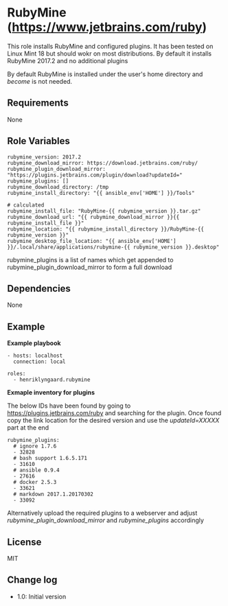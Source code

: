 RubyMine (https://www.jetbrains.com/ruby)
=========

This role installs RubyMine and configured plugins. It has been tested on Linux Mint 18 but should wokr on most 
distributions. By default it installs RubyMine 2017.2 and no additional plugins

By default RubyMine is installed under the user's home directory and _become_ is not needed.

Requirements
------------

None


Role Variables
--------------

    rubymine_version: 2017.2
    rubymine_download_mirror: https://download.jetbrains.com/ruby/
    rubymine_plugin_download_mirror: "https://plugins.jetbrains.com/plugin/download?updateId="
    rubymine_plugins: []
    rubymine_download_directory: /tmp
    rubymine_install_directory: "{{ ansible_env['HOME'] }}/Tools"

    # calculated
    rubymine_install_file: "RubyMine-{{ rubymine_version }}.tar.gz"
    rubymine_download_url: "{{ rubymine_download_mirror }}{{ rubymine_install_file }}"
    rubymine_location: "{{ rubymine_install_directory }}/RubyMine-{{ rubymine_version }}"
    rubymine_desktop_file_location: "{{ ansible_env['HOME'] }}/.local/share/applications/rubymine-{{ rubymine_version }}.desktop"


rubymine_plugins is a list of names which get appended to rubymine_plugin_download_mirror to form a full download  


Dependencies
------------

None

Example 
-------

__Example playbook__


    - hosts: localhost
      connection: local
    
    roles:
      - henriklyngaard.rubymine
      
__Exmaple inventory for plugins__

The below IDs have been found by going to https://plugins.jetbrains.com/ruby and searching for the plugin. 
Once found copy the link location for the desired version and use the _updateId=XXXXX_ part at the end        
      
    rubymine_plugins:
      # ignore 1.7.6
      - 32828
      # bash support 1.6.5.171
      - 31610
      # ansible 0.9.4
      - 27616
      # docker 2.5.3
      - 33621
      # markdown 2017.1.20170302
      - 33092      
      
 Alternatively upload the required plugins to a webserver and adjust _rubymine_plugin_download_mirror_ and 
 _rubymine_plugins_ accordingly
      
      
License
-------

MIT

Change log
----------

* 1.0: Initial version
